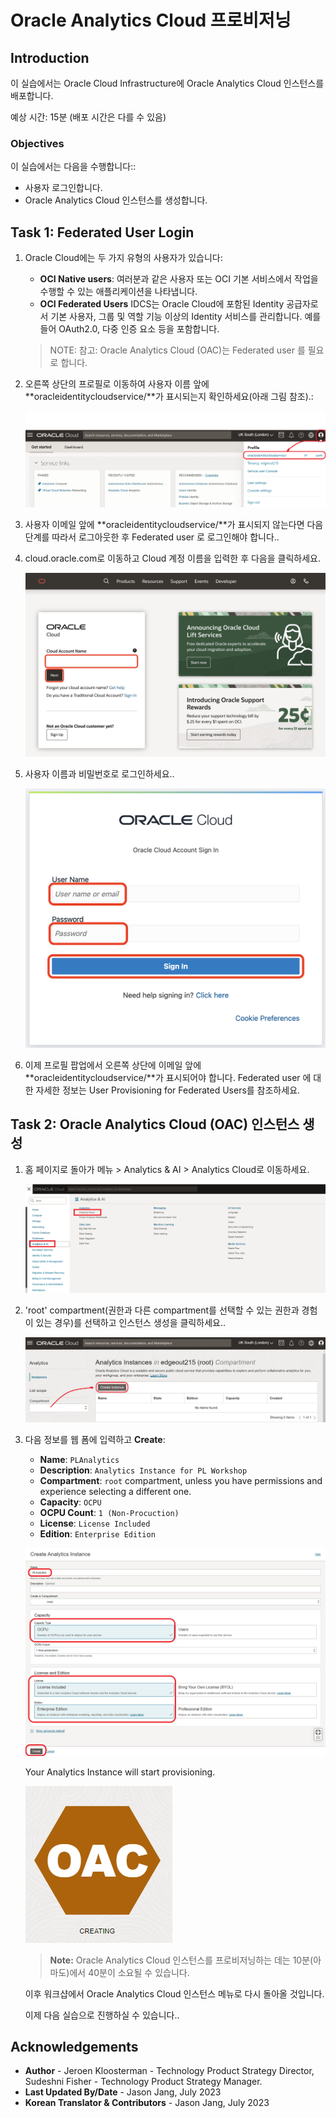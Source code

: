 # Oracle Analytics Cloud 프로비저닝

<!--![Banner](images/banner.png)-->

## Introduction

이 실습에서는 Oracle Cloud Infrastructure에 Oracle Analytics Cloud 인스턴스를 배포합니다.

예상 시간: 15분 (배포 시간은 다를 수 있음)

### Objectives
이 실습에서는 다음을 수행합니다::
- 사용자 로그인합니다.
- Oracle Analytics Cloud 인스턴스를 생성합니다.

## Task 1: Federated User Login

1. Oracle Cloud에는 두 가지 유형의 사용자가 있습니다:

   - **OCI Native users**: 여러분과 같은 사용자 또는 OCI 기본 서비스에서 작업을 수행할 수 있는 애플리케이션을 나타냅니다.
   - **OCI Federated Users** IDCS는 Oracle Cloud에 포함된 Identity 공급자로서 기본 사용자, 그룹 및 역할 기능 이상의 Identity 서비스를 관리합니다. 예를 들어 OAuth2.0, 다중 인증 요소 등을 포함합니다.

   > NOTE: 참고: Oracle Analytics Cloud (OAC)는 Federated user 를 필요로 합니다. 

2. 오른쪽 상단의 프로필로 이동하여 사용자 이름 앞에 **oracleidentitycloudservice/**가 표시되는지 확인하세요(아래 그림 참조).:

   ![Federated user](images/oac-profile-federated.png)

3. 사용자 이메일 앞에 **oracleidentitycloudservice/**가 표시되지 않는다면 다음 단계를 따라서 로그아웃한 후 Federated user 로 로그인해야 합니다..

4. cloud.oracle.com로 이동하고 Cloud 계정 이름을 입력한 후 다음을 클릭하세요.

   ![Cloud Account Name](images/oac-login-cloud-account-name.png)

5. 사용자 이름과 비밀번호로 로그인하세요..

   ![User and Password](images/oac-login-user-password.png)

6. 이제 프로필 팝업에서 오른쪽 상단에 이메일 앞에 **oracleidentitycloudservice/**가 표시되어야 합니다.
   Federated user 에 대한 자세한 정보는 User Provisioning for Federated Users를 참조하세요.

## Task 2: Oracle Analytics Cloud (OAC) 인스턴스 생성

1. 홈 페이지로 돌아가 메뉴 > Analytics & AI > Analytics Cloud로 이동하세요.

   ![OAC Menu](images/oac-menu.png)

2. 'root' compartment(권한과 다른 compartment를 선택할 수 있는 권한과 경험이 있는 경우)를 선택하고 인스턴스 생성을 클릭하세요..

   ![OAC Create Button](images/oac-create-button.png)

3. 다음 정보를 웹 폼에 입력하고 **Create**:

   - **Name**: `PLAnalytics`
   - **Description**: `Analytics Instance for PL Workshop`
   - **Compartment**: `root` compartment, unless you have permissions and experience selecting a different one.
   - **Capacity**: `OCPU`
   - **OCPU Count**: `1 (Non-Procuction)`
   - **License**: `License Included`
   - **Edition**: `Enterprise Edition`

   ![OAC Form](images/oac-form.png)

   Your Analytics Instance will start provisioning.

   ![pic3](images/oac-creating.png)

   > **Note:** Oracle Analytics Cloud 인스턴스를 프로비저닝하는 데는 10분(아마도)에서 40분이 소요될 수 있습니다.

   이후 워크샵에서 Oracle Analytics Cloud 인스턴스 메뉴로 다시 돌아올 것입니다.

   이제 다음 실습으로 진행하실 수 있습니다..

## Acknowledgements

- **Author** - Jeroen Kloosterman - Technology Product Strategy Director, Sudeshni Fisher - Technology Product Strategy Manager.
- **Last Updated By/Date** - Jason Jang, July 2023
- **Korean Translator & Contributors** - Jason Jang, July 2023
